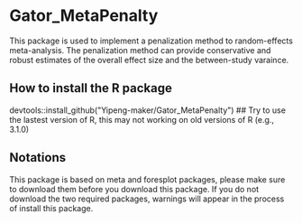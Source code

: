 # Gator_MetaPenalty
This package is used to implement a penalization method to random-effects meta-analysis. The penalization method can provide conservative and robust estimates of the overall effect size and the between-study varaince.

## How to install the R package
devtools::install_github("Yipeng-maker/Gator_MetaPenalty") ## Try to use the lastest version of R, this may not working on old versions of R (e.g., 3.1.0)

## Notations
This package is based on meta and foresplot packages, please make sure to download them before you download this package. If you do not download the two required packages, warnings will appear in the process of install this package.
